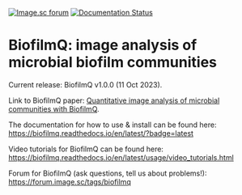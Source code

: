 [![Image.sc forum](https://img.shields.io/badge/dynamic/json.svg?label=forum&url=https%3A%2F%2Fforum.image.sc%2Ftags%2Fbiofilmq.json&query=%24.topic_list.tags.0.topic_count&colorB=brightgreen&suffix=%20topics&logo=data)](https://forum.image.sc/tag/biofilmq)
[![Documentation Status](https://readthedocs.org/projects/biofilmq/badge/?version=latest)](https://biofilmq.readthedocs.io/en/latest/?badge=latest)

# BiofilmQ: image analysis of microbial biofilm communities

Current release: BiofilmQ v1.0.0 (11 Oct 2023). 

Link to BiofilmQ paper: [Quantitative image analysis of microbial communities with BiofilmQ](https://doi.org/10.1038/s41564-020-00817-4).

The documentation for how to use & install can be found here: https://biofilmq.readthedocs.io/en/latest/?badge=latest

Video tutorials for BiofilmQ can be found here: https://biofilmq.readthedocs.io/en/latest/usage/video_tutorials.html

Forum for BiofilmQ (ask questions, tell us about problems!): https://forum.image.sc/tags/biofilmq 
